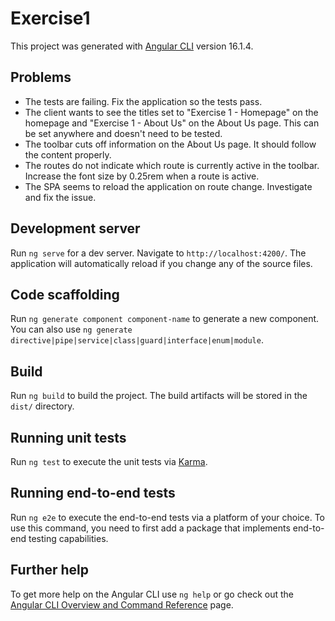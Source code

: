 # Exercise1

This project was generated with [Angular CLI](https://github.com/angular/angular-cli) version 16.1.4.

## Problems
- The tests are failing. Fix the application so the tests pass.
- The client wants to see the titles set to "Exercise 1 - Homepage" on the homepage and "Exercise 1 - About Us" on the About Us page. This can be set anywhere and doesn't need to be tested.
- The toolbar cuts off information on the About Us page. It should follow the content properly.
- The routes do not indicate which route is currently active in the toolbar. Increase the font size by 0.25rem when a route is active.
- The SPA seems to reload the application on route change. Investigate and fix the issue.

## Development server

Run `ng serve` for a dev server. Navigate to `http://localhost:4200/`. The application will automatically reload if you change any of the source files.

## Code scaffolding

Run `ng generate component component-name` to generate a new component. You can also use `ng generate directive|pipe|service|class|guard|interface|enum|module`.

## Build

Run `ng build` to build the project. The build artifacts will be stored in the `dist/` directory.

## Running unit tests

Run `ng test` to execute the unit tests via [Karma](https://karma-runner.github.io).

## Running end-to-end tests

Run `ng e2e` to execute the end-to-end tests via a platform of your choice. To use this command, you need to first add a package that implements end-to-end testing capabilities.

## Further help

To get more help on the Angular CLI use `ng help` or go check out the [Angular CLI Overview and Command Reference](https://angular.io/cli) page.
